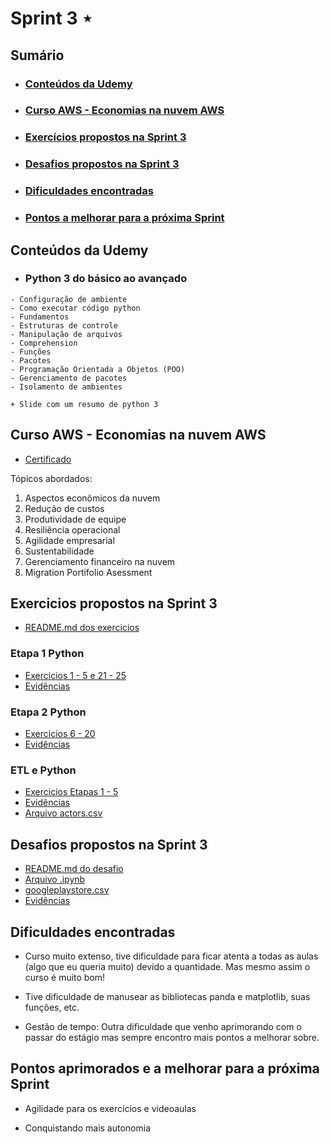 # Sprint 3 ⋆
## Sumário
- ### [Conteúdos da Udemy](https://github.com/mayaramog/compassUOLmayara/blob/main/Sprint3/README.md#conte%C3%BAdos-da-udemy-1)
- ### [Curso AWS - Economias na nuvem AWS](https://github.com/mayaramog/compassUOLmayara/blob/main/Sprint3/README.md#curso-aws---economias-na-nuvem-aws-1)
- ### [Exercícios propostos na Sprint 3](https://github.com/mayaramog/compassUOLmayara/blob/main/Sprint3/README.md#exercicios-propostos-na-sprint-3)
- ### [Desafios propostos na Sprint 3](https://github.com/mayaramog/compassUOLmayara/blob/main/Sprint3/README.md#desafios-propostos-na-sprint-3-1)
- ### [Dificuldades encontradas](https://github.com/mayaramog/compassUOLmayara/blob/main/Sprint3/README.md#dificuldades-encontradas-1)
- ### [Pontos a melhorar para a próxima Sprint](https://github.com/mayaramog/compassUOLmayara/blob/main/Sprint3/README.md#pontos-aprimorados-e-a-melhorar-para-a-pr%C3%B3xima-sprint)


## Conteúdos da Udemy
- ### Python 3 do básico ao avançado

```
- Configuração de ambiente
- Como executar código python
- Fundamentos
- Estruturas de controle
- Manipulação de arquivos
- Comprehension
- Funções
- Pacotes
- Programação Orientada a Objetos (POO)
- Gerenciamento de pacotes
- Isolamento de ambientes

+ Slide com um resumo de python 3
```

## Curso AWS - Economias na nuvem AWS

- [Certificado](/Sprint3/Certificados/16197_3_6046265_1725280527_AWS%20Course%20Completion%20Certificate.pdf)

Tópicos abordados:

1. Aspectos econômicos da nuvem
2. Redução de custos
3. Produtividade de equipe
4. Resiliência operacional
5. Agilidade empresarial
6. Sustentabilidade
7. Gerenciamento financeiro na nuvem
8. Migration Portifolio Asessment

## Exercicios propostos na Sprint 3
- [README.md dos exercicios](/Sprint3/Exercicios/README.md)

### Etapa 1 Python
- [Exercicios 1 - 5 e 21 - 25](/Sprint3/Exercicios/Python%20Parte%201/)
- [Evidências](/Sprint3/Evidências/ExerciciosPython1/)

### Etapa 2 Python
- [Exercicios 6 - 20](/Sprint3/Exercicios/Python%20Parte%202/)
- [Evidências](/Sprint3/Evidências/ExerciciosPython2/)

### ETL e Python
- [Exercicios Etapas 1 - 5](/Sprint3/Exercicios/exETLPY/)
- [Evidências](/Sprint3/Evidências/ExerciciosETL/)
- [Arquivo actors.csv](/Sprint3/Exercicios/exETLPY/actors.csv)

## Desafios propostos na Sprint 3
- [README.md do desafio](/Sprint3/Desafio/README.md)
- [Arquivo .ipynb](/Sprint3/Desafio/desafio1.ipynb)
- [googleplaystore.csv](/Sprint3/Desafio/googleplaystore.csv)
- [Evidências](/Sprint3/Evidências/Desafio/bibliotecas.png)

## Dificuldades encontradas

- Curso muito extenso, tive dificuldade para ficar atenta a todas as aulas (algo que eu queria muito) devido a quantidade. Mas mesmo assim o curso é muito bom!

- Tive dificuldade de manusear as bibliotecas panda e matplotlib, suas funções, etc.

- Gestão de tempo: Outra dificuldade que venho aprimorando com o passar do estágio mas sempre encontro mais pontos a melhorar sobre.

## Pontos aprimorados e a melhorar para a próxima Sprint

- Agilidade para os exercícios e videoaulas

- Conquistando mais autonomia
